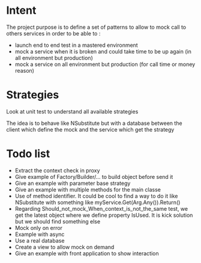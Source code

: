 # Intent
The project purpose is to define a set of patterns to allow to mock call to others services in order to be able to :
- launch end to end test in a mastered environment
- mock a service when it is broken and could take time to be up again (in all environment but production)
- mock a service on all environment but production (for call time or money reason)

# Strategies
Look at unit test to understand all available strategies

The idea is to behave like NSubstitute but with a database between the client which define the mock and the service which get the strategy

# Todo list
- Extract the context check in proxy
- Give example of Factory/Builder/... to build object before send it
- Give an example with parameter base strategy
- Give an example with multiple methods for the main classe
- Use of method identifier. It could be cool to find a way to do it like NSubstitute with something like myService.Get(Arg.Any()).Return()
- Regarding Should_not_mock_When_context_is_not_the_same test, we get the latest object where we define property IsUsed. It is kick solution but we should find something else
- Mock only on error
- Example with async
- Use a real database
- Create a view to allow mock on demand
- Give an example with front application to show interaction